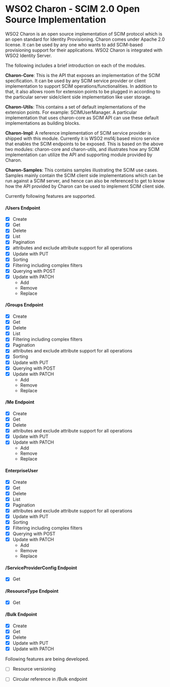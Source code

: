 # WSO2 Charon - SCIM 2.0 Open Source Implementation 

WSO2 Charon is an open source implementation of SCIM protocol which is an open standard for Identity Provisioning. Charon comes under Apache 2.0 license. It can be used by any one who wants to add SCIM-based provisioning support for their applications. WSO2 Charon is integrated with WSO2 Identity Server. 

The following includes a brief introduction on each of the modules.

**Charon-Core**: This is the API that exposes an implementation of the SCIM specification. It can be used by any SCIM service provider or client implementation to support SCIM operations/functionalities. In addition to that, it also allows room for extension points to be plugged in according to the particular server side/client side implementation like user storage.

**Charon-Utils**: This contains a set of default implementations of the extension points. For example: SCIMUserManager. A particular implementation that uses charon-core as SCIM API can use these default implementations as building blocks.

**Charon-Impl**: A reference implementation of SCIM service provider is shipped with this module. Currently it is WSO2 msf4j based micro service that enables the SCIM endpoints to be exposed. This is based on the above two modules: charon-core and charon-utils, and illustrates how any SCIM implementation can utilize the API and supporting module provided by Charon.

**Charon-Samples**: This contains samples illustrating the SCIM use cases. Samples mainly contain the SCIM client side implementations which can be run against a SCIM server, and hence can also be referenced to get to know how the API provided by Charon can be used to implement SCIM client side.

Currently following features are supported.

#### /Users Endpoint
- [x] Create
- [x] Get
- [x] Delete
- [x] List
- [x] Pagination
- [x] attributes and exclude attribute support for all operations
- [x] Update with PUT
- [x] Sorting
- [x] Filtering including complex filters
- [x] Querying with POST 
- [x] Update with PATCH 
    - Add
    - Remove
    - Replace


#### /Groups Endpoint
- [x] Create
- [x] Get
- [x] Delete
- [x] List
- [x] Filtering including complex filters
- [x] Pagination
- [x] attributes and exclude attribute support for all operations
- [x] Sorting
- [x] Update with PUT
- [x] Querying with POST 
- [x] Update with PATCH 
    - Add
    - Remove
    - Replace

#### /Me Endpoint
- [x] Create
- [x] Get
- [x] Delete
- [x] attributes and exclude attribute support for all operations
- [x] Update with PUT
- [x] Update with PATCH 
    - Add
    - Remove
    - Replace

#### EnterpriseUser
- [x] Create
- [x] Get
- [x] Delete
- [x] List
- [x] Pagination
- [x] attributes and exclude attribute support for all operations
- [x] Update with PUT
- [x] Sorting
- [x] Filtering including complex filters
- [x] Querying with POST 
- [x] Update with PATCH 
    - Add
    - Remove
    - Replace

#### /ServiceProviderConfig Endpoint
- [x] Get

#### /ResourceType Endpoint
- [x] Get

#### /Bulk Endpoint
- [x] Create
- [x] Get
- [x] Delete
- [x] Update with PUT
- [x] Update with PATCH 

Following features are being developed.

- [ ] Resource versioning
- [ ] Circular reference in /Bulk endpoint

